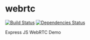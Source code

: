 # webrtc 
[![Build Status](https://travis-ci.org/luisreyes/webrtc.svg)](https://travis-ci.org/luisreyes/webrtc)
[![Dependencies Status](https://david-dm.org/luisreyes/webrtc.svg)](https://github.com/luisreyes/webrtc)


Express JS WebRTC Demo
